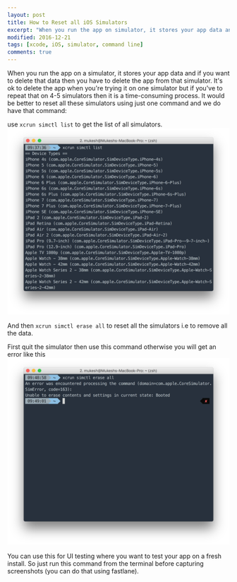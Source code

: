 ```yaml
---
layout: post
title: How to Reset all iOS Simulators
excerpt: "When you run the app on simulator, it stores your app data and if you want to delete that data then you have to delete the app"
modified: 2016-12-21
tags: [xcode, iOS, simulator, command line]
comments: true
---
```


When you run the app on a simulator, it stores your app data and if you want to delete that data then you have to delete the app from that simulator. It's ok to delete the app when you're trying it on one simulator but if you've to repeat that on 4-5 simulators then it is a time-consuming process. It would be better to reset all these simulators using just one command and we do have that command:

use `xcrun simctl list`
to get the list of all simulators.
<img src="/img/reset-all-simulators_1.png" alt="xcrun simctl list">

And then `xcrun simctl erase all`
to reset all the simulators i.e to remove all the data.

First quit the simulator then use this command otherwise you will get an error like this
<img src="/img/reset-all-simulators_2.png" alt="xcrun simctl erase all">

You can use this for UI testing where you want to test your app on a fresh install. So just run this command from the terminal before capturing screenshots (you can do that using fastlane).
